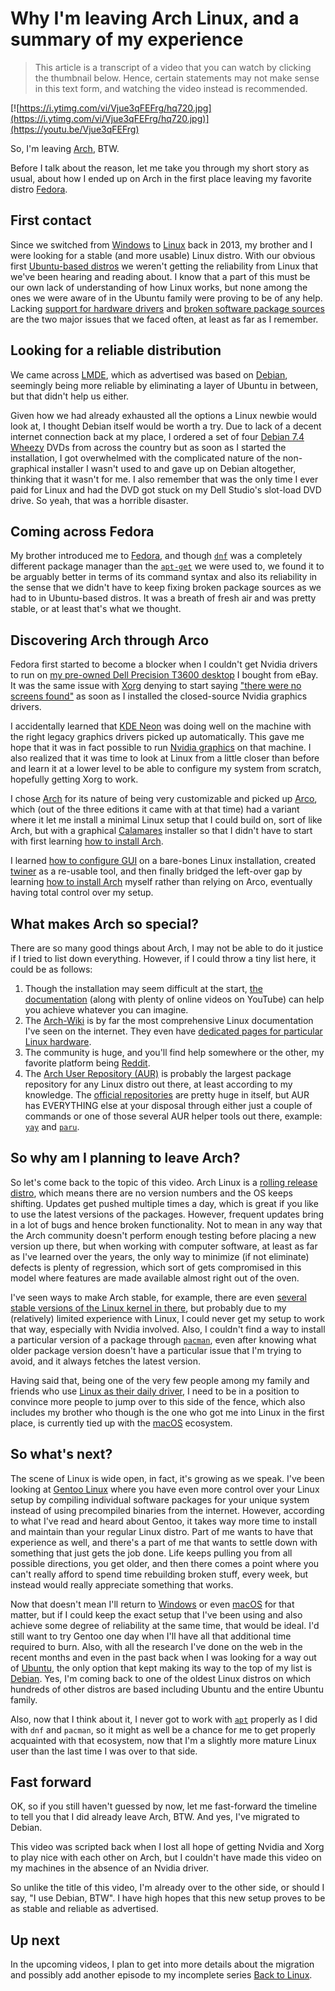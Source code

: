 # Why I'm leaving Arch Linux, and a summary of my experience

> This article is a transcript of a video that you can watch by clicking the thumbnail below. Hence, certain statements may not make sense in this text form, and watching the video instead is recommended.

[![https://i.ytimg.com/vi/Vjue3qFEFrg/hq720.jpg](https://i.ytimg.com/vi/Vjue3qFEFrg/hq720.jpg)](https://youtu.be/Vjue3qFEFrg)

So, I'm leaving [Arch](https://archlinux.org), BTW.

Before I talk about the reason, let me take you through my short story as usual, about how I ended up on Arch in the first place leaving my favorite distro [Fedora](https://getfedora.org).

## First contact

Since we switched from [Windows](https://www.microsoft.com/en-us/windows) to [Linux](https://ubuntu.com) back in 2013, my brother and I were looking for a stable (and more usable) Linux distro. With our obvious first [Ubuntu-based distros](https://en.wikipedia.org/wiki/List_of_Linux_distributions#Ubuntu-based) we weren't getting the reliability from Linux that we've been hearing and reading about. I know that a part of this must be our own lack of understanding of how Linux works, but none among the ones we were aware of in the Ubuntu family were proving to be of any help. Lacking [support for hardware drivers](https://www.intel.com/content/www/us/en/support/articles/000005511/wireless.html) and [broken software package sources](https://linuxhint.com/apt_get_fix_missing_broken_packages) are the two major issues that we faced often, at least as far as I remember.

## Looking for a reliable distribution

We came across [LMDE](https://www.linuxmint.com/download_lmde.php), which as advertised was based on [Debian](https://www.debian.org), seemingly being more reliable by eliminating a layer of Ubuntu in between, but that didn't help us either.

Given how we had already exhausted all the options a Linux newbie would look at, I thought Debian itself would be worth a try. Due to lack of a decent internet connection back at my place, I ordered a set of four [Debian 7.4 Wheezy](https://www.debian.org/releases/wheezy) DVDs from across the country but as soon as I started the installation, I got overwhelmed with the complicated nature of the non-graphical installer I wasn't used to and gave up on Debian altogether, thinking that it wasn't for me. I also remember that was the only time I ever paid for Linux and had the DVD got stuck on my Dell Studio's slot-load DVD drive. So yeah, that was a horrible disaster.

## Coming across Fedora

My brother introduced me to [Fedora](https://getfedora.org), and though [`dnf`](https://docs.fedoraproject.org/en-US/quick-docs/dnf) was a completely different package manager than the [`apt-get`](http://manpages.ubuntu.com/manpages/xenial/en/man8/apt-get.8.html) we were used to, we found it to be arguably better in terms of its command syntax and also its reliability in the sense that we didn't have to keep fixing broken package sources as we had to in Ubuntu-based distros. It was a breath of fresh air and was pretty stable, or at least that's what we thought.

## Discovering Arch through Arco

Fedora first started to become a blocker when I couldn't get Nvidia drivers to run on [my pre-owned Dell Precision T3600 desktop](https://www.ebay.com/itm/382071287250) I bought from eBay. It was the same issue with [Xorg](https://www.x.org) denying to start saying ["there were no screens found"](https://unix.stackexchange.com/questions/605696/nvidia-no-screens-found-error-when-using-xorg) as soon as I installed the closed-source Nvidia graphics drivers.

I accidentally learned that [KDE Neon](https://neon.kde.org) was doing well on the machine with the right legacy graphics drivers picked up automatically. This gave me hope that it was in fact possible to run [Nvidia graphics](https://www.nvidia.com) on that machine. I also realized that it was time to look at Linux from a little closer than before and learn it at a lower level to be able to configure my system from scratch, hopefully getting Xorg to work.

I chose [Arch](https://archlinux.org) for its nature of being very customizable and picked up [Arco](https://www.arcolinux.info), which (out of the three editions it came with at that time) had a variant where it let me install a minimal Linux setup that I could build on, sort of like Arch, but with a graphical [Calamares](https://calamares.io) installer so that I didn't have to start with first learning [how to install Arch](https://wiki.archlinux.org/index.php/Installation_guide).

I learned [how to configure GUI](https://www.youtube.com/watch?v=lHI4pBB2tI4) on a bare-bones Linux installation, created [twiner](https://github.com/myterminal/twiner) as a re-usable tool, and then finally bridged the left-over gap by learning [how to install Arch](https://gist.github.com/myTerminal/f8723f30661296c1b6f9d04bb201a4c4) myself rather than relying on Arco, eventually having total control over my setup.

## What makes Arch so special?

There are so many good things about Arch, I may not be able to do it justice if I tried to list down everything. However, if I could throw a tiny list here, it could be as follows:

1. Though the installation may seem difficult at the start, [the documentation](https://wiki.archlinux.org/index.php/Installation_guide) (along with plenty of online videos on YouTube) can help you achieve whatever you can imagine.
2. The [Arch-Wiki](https://wiki.archlinux.org) is by far the most comprehensive Linux documentation I've seen on the internet. They even have [dedicated pages for particular Linux hardware](https://wiki.archlinux.org/index.php/Lenovo_ThinkPad_X1_Extreme).
3. The community is huge, and you'll find help somewhere or the other, my favorite platform being [Reddit](https://www.reddit.com/r/archlinux).
4. The [Arch User Repository (AUR)](https://aur.archlinux.org) is probably the largest package repository for any Linux distro out there, at least according to my knowledge. The [official repositories](https://archlinux.org/packages) are pretty huge in itself, but AUR has EVERYTHING else at your disposal through either just a couple of commands or one of those several AUR helper tools out there, example: [`yay`](https://github.com/Jguer/yay) and [`paru`](https://github.com/morganamilo/paru).

## So why am I planning to leave Arch?

So let's come back to the topic of this video. Arch Linux is a [rolling release distro](https://itsfoss.com/rolling-release), which means there are no version numbers and the OS keeps shifting. Updates get pushed multiple times a day, which is great if you like to use the latest versions of the packages. However, frequent updates bring in a lot of bugs and hence broken functionality. Not to mean in any way that the Arch community doesn't perform enough testing before placing a new version up there, but when working with computer software, at least as far as I've learned over the years, the only way to minimize (if not eliminate) defects is plenty of regression, which sort of gets compromised in this model where features are made available almost right out of the oven.

I've seen ways to make Arch stable, for example, there are even [several stable versions of the Linux kernel in there](https://arcolinux.com/installing-a-new-kernel-linux-linux-lts-linux-hardened-linux-zen), but probably due to my (relatively) limited experience with Linux, I could never get my setup to work that way, especially with Nvidia involved. Also, I couldn't find a way to install a particular version of a package through [`pacman`](https://archlinux.org/pacman), even after knowing what older package version doesn't have a particular issue that I'm trying to avoid, and it always fetches the latest version.

Having said that, being one of the very few people among my family and friends who use [Linux as their daily driver](https://www.lifewire.com/windows-vs-linux-mint-2200609), I need to be in a position to convince more people to jump over to this side of the fence, which also includes my brother who though is the one who got me into Linux in the first place, is currently tied up with the [macOS](https://www.apple.com/macos) ecosystem.

## So what's next?

The scene of Linux is wide open, in fact, it's growing as we speak. I've been looking at [Gentoo Linux](https://www.gentoo.org) where you have even more control over your Linux setup by compiling individual software packages for your unique system instead of using precompiled binaries from the internet. However, according to what I've read and heard about Gentoo, it takes way more time to install and maintain than your regular Linux distro. Part of me wants to have that experience as well, and there's a part of me that wants to settle down with something that just gets the job done. Life keeps pulling you from all possible directions, you get older, and then there comes a point where you can't really afford to spend time rebuilding broken stuff, every week, but instead would really appreciate something that works.

Now that doesn't mean I'll return to [Windows](https://www.microsoft.com/en-us/windows) or even [macOS](https://www.apple.com/macos) for that matter, but if I could keep the exact setup that I've been using and also achieve some degree of reliability at the same time, that would be ideal. I'd still want to try Gentoo one day when I'll have all that additional time required to burn. Also, with all the research I've done on the web in the recent months and even in the past back when I was looking for a way out of [Ubuntu](https://ubuntu.com), the only option that kept making its way to the top of my list is [Debian](https://www.debian.org). Yes, I'm coming back to one of the oldest Linux distros on which hundreds of other distros are based including Ubuntu and  the entire Ubuntu family.

Also, now that I think about it, I never got to work with [`apt`](https://wiki.debian.org/Apt) properly as I did with `dnf` and `pacman`, so it might as well be a chance for me to get properly acquainted with that ecosystem, now that I'm a slightly more mature Linux user than the last time I was over to that side.

## Fast forward

OK, so if you still haven't guessed by now, let me fast-forward the timeline to tell you that I did already leave Arch, BTW. And yes, I've migrated to Debian.

This video was scripted back when I lost all hope of getting Nvidia and Xorg to play nice with each other on Arch, but I couldn't have made this video on my machines in the absence of an Nvidia driver.

So unlike the title of this video, I'm already over to the other side, or should I say, "I use Debian, BTW". I have high hopes that this new setup proves to be as stable and reliable as advertised.

## Up next

In the upcoming videos, I plan to get into more details about the migration and possibly add another episode to my incomplete series [Back to Linux](https://www.youtube.com/playlist?list=PLe6BbPAW-Wxgz5Jly855Aw3qWRiWqTXHO).

